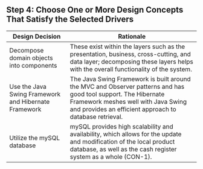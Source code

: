 ## Step 4: Choose One or More Design Concepts That Satisfy the Selected Drivers


| **Design Decision**                                  | **Rationale**                                                                                                                                                                                                   |
|------------------------------------------------------|-----------------------------------------------------------------------------------------------------------------------------------------------------------------------------------------------------------------|
| Decompose domain objects into components             | These exist within the layers such as the presentation, business, cross-cutting, and data layer; decomposing these layers helps with the overall functionality of the system.                                   |
| Use the Java Swing Framework and Hibernate Framework | The Java Swing Framework is built around the MVC and Observer patterns and has good tool support. The Hibernate Framework meshes well with Java Swing and provides an efficient approach to database retrieval. |
| Utilize the mySQL database         | mySQL provides high scalability and availability, which allows for the update and modification of the local product database, as well as the cash register system as a whole (CON-1).                                                                                                                                                                                                             |
